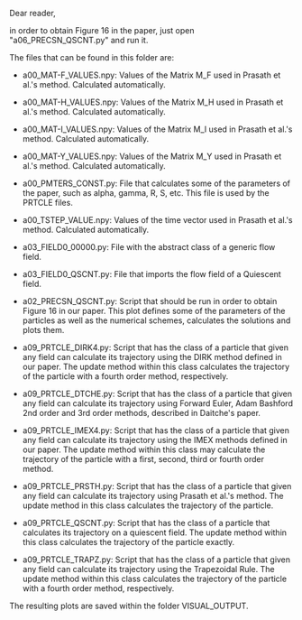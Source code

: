Dear reader,

in order to obtain Figure 16 in the paper, just open "a06_PRECSN_QSCNT.py" and run it.

The files that can be found in this folder are:

- a00_MAT-F_VALUES.npy: Values of the Matrix M_F used in Prasath et al.'s method. Calculated automatically.

- a00_MAT-H_VALUES.npy: Values of the Matrix M_H used in Prasath et al.'s method. Calculated automatically.

- a00_MAT-I_VALUES.npy: Values of the Matrix M_I used in Prasath et al.'s method. Calculated automatically.

- a00_MAT-Y_VALUES.npy: Values of the Matrix M_Y used in Prasath et al.'s method. Calculated automatically.

- a00_PMTERS_CONST.py: File that calculates some of the parameters of the paper, such as alpha, gamma, R, S, etc.
                       This file is used by the PRTCLE files.

- a00_TSTEP_VALUE.npy: Values of the time vector used in Prasath et al.'s method. Calculated automatically.

- a03_FIELD0_00000.py: File with the abstract class of a generic flow field.

- a03_FIELD0_QSCNT.py: File that imports the flow field of a Quiescent field.
                       
- a02_PRECSN_QSCNT.py: Script that should be run in order to obtain Figure 16 in our paper.
		       This plot defines some of the parameters of the particles as well as the numerical schemes, calculates the solutions and plots them.

- a09_PRTCLE_DIRK4.py: Script that has the class of a particle that given any field can calculate its trajectory using the DIRK method defined in our paper. The update method within this class calculates the trajectory of the particle with a fourth order method, respectively.

- a09_PRTCLE_DTCHE.py: Script that has the class of a particle that given any field can calculate its trajectory using Forward Euler, Adam Bashford 2nd order and 3rd order methods, described in Daitche's paper.

- a09_PRTCLE_IMEX4.py: Script that has the class of a particle that given any field can calculate its trajectory using the IMEX methods defined in our paper. The update method within this class may calculate the trajectory of the particle with a first, second, third or fourth order method.

- a09_PRTCLE_PRSTH.py: Script that has the class of a particle that given any field can calculate its trajectory using Prasath et al.'s method. The update method in this class calculates the trajectory of the particle.

- a09_PRTCLE_QSCNT.py: Script that has the class of a particle that calculates its trajectory on a quiescent field. The update method within this class calculates the trajectory of the particle exactly.

- a09_PRTCLE_TRAPZ.py: Script that has the class of a particle that given any field can calculate its trajectory using the Trapezoidal Rule. The update method within this class calculates the trajectory of the particle with a fourth order method, respectively.

The resulting plots are saved within the folder VISUAL_OUTPUT.
